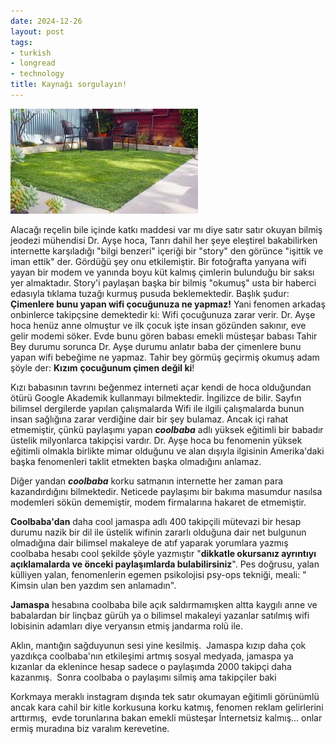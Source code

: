 ```yaml
---
date: 2024-12-26
layout: post
tags:
- turkish
- longread
- technology
title: Kaynağı sorgulayın!
---
```


![](/images/images)

Alacağı reçelin bile içinde katkı maddesi var mı diye satır satır okuyan bilmiş jeodezi mühendisi Dr. Ayşe hoca, Tanrı dahil her şeye eleştirel bakabilirken internette karşıladığı "bilgi benzeri" içeriği bir "story" den görünce "işittik ve iman ettik" der. Gördüğü şey onu etkilemiştir. Bir fotoğrafta yanyana wifi yayan bir modem ve yanında boyu küt kalmış çimlerin bulunduğu bir saksı yer almaktadır. Story'i paylaşan başka bir bilmiş "okumuş" usta bir haberci edasıyla tıklama tuzağı kurmuş pusuda beklemektedir. Başlık şudur: **Çimenlere bunu yapan wifi çocuğunuza ne yapmaz!** Yani fenomen arkadaş onbinlerce takipçsine demektedir ki: Wifi çocuğunuza zarar verir. Dr. Ayşe hoca henüz anne olmuştur ve ilk çocuk işte insan gözünden sakınır, eve gelir modemi söker. Evde bunu gören babası emekli müsteşar babası Tahir Bey durumu sorunca Dr. Ayşe durumu anlatır baba der çimenlere bunu yapan wifi bebeğime ne yapmaz. Tahir bey görmüş geçirmiş okumuş adam şöyle der: **Kızım** **çocuğunum çimen değil ki**!

Kızı babasının tavrını beğenmez interneti açar kendi de hoca olduğundan ötürü Google Akademik kullanmayı bilmektedir. İngilizce de bilir. Sayfın bilimsel dergilerde yapılan çalışmalarda Wifi ile ilgili çalışmalarda bunun insan sağlığına zarar verdiğine dair bir şey bulamaz. Ancak içi rahat etmemiştir, çünkü paylaşımı yapan _**coolbaba**_ adlı yüksek eğitimli bir babadır üstelik milyonlarca takipçisi vardır. Dr. Ayşe hoca bu fenomenin yüksek eğitimli olmakla birlikte mimar olduğunu ve alan dışıyla ilgisinin Amerika'daki başka fenomenleri taklit etmekten başka olmadığını anlamaz.

Diğer yandan **_coolbaba_** korku satmanın internette her zaman para kazandırdığını bilmektedir. Neticede paylaşımı bir bakıma masumdur nasılsa modemleri sökün dememiştir, modem firmalarına hakaret de etmemiştir.

**Coolbaba'dan** daha cool jamaspa adlı 400 takipçili mütevazi bir hesap durumu nazik bir dil ile üstelik wifinin zararlı olduğuna dair net bulgunun olmadığına dair bilimsel makaleye de atıf yaparak yorumlara yazmış coolbaba hesabı cool şekilde şöyle yazmıştır "**dikkatle okursanız ayrıntıyı açıklamalarda ve önceki paylaşımlarda bulabilirsiniz**". Pes doğrusu, yalan külliyen yalan, fenomenlerin egemen psikolojisi psy-ops tekniği, meali: " Kimsin ulan ben yazdım sen anlamadın".

**Jamaspa** hesabına coolbaba bile açık saldırmamışken altta kaygılı anne ve babalardan bir linçbaz gürüh ya o bilimsel makaleyi yazanlar satılmış wifi lobisinin adamları diye veryansın etmiş jandarma rolü ile.

Aklın, mantığın sağduyunun sesi yine kesilmiş.  Jamaspa kızıp daha çok yazdıkça coolbaba'nın etkileşimi artmış sosyal medyada, jamaspa ya kızanlar da eklenince hesap sadece o paylaşımda 2000 takipçi daha kazanmış.  Sonra coolbaba o paylaşımı silmiş ama takipçiler baki

Korkmaya meraklı instagram dışında tek satır okumayan eğitimli görünümlü ancak kara cahil bir kitle korkusuna korku katmış, fenomen reklam gelirlerini arttırmış,  evde torunlarına bakan emekli müsteşar İnternetsiz kalmış... onlar ermiş muradına biz varalım kerevetine.
